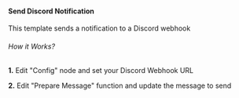 #### Send Discord Notification

This template sends a notification to a Discord webhook

###### How it Works?

**1.** Edit "Config" node and set your Discord Webhook URL

**2.** Edit "Prepare Message" function and update the message to send



